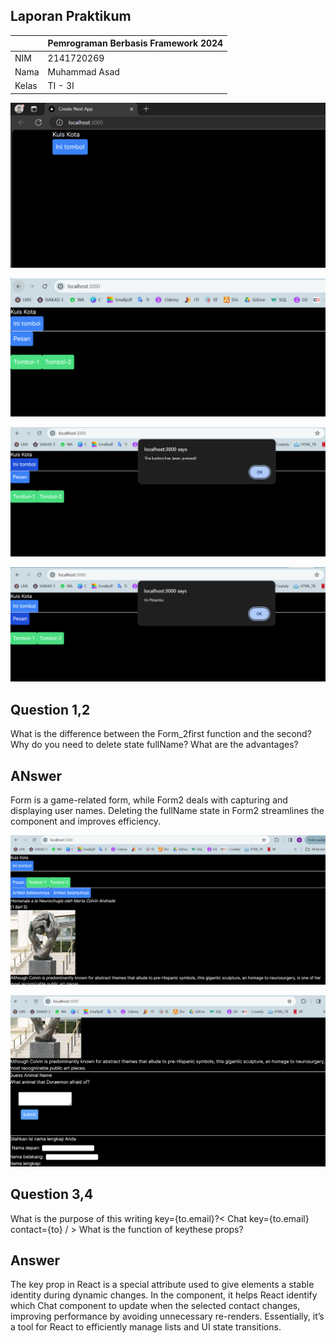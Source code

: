 ## Laporan Praktikum

|  | Pemrograman Berbasis Framework 2024 |
|--|--|
| NIM |  2141720269|
| Nama |  Muhammad Asad |
| Kelas | TI - 3I |


![Screenshot](assets/01.png)

![Screenshot](assets/02.png)

![Screenshot](assets/03.png)

![Screenshot](assets/04.png)
## Question 1,2
What is the difference between the Form_2first function and the second?
Why do you need to delete state fullName? What are the advantages?
## ANswer
Form is a game-related form, while Form2 deals with capturing and displaying user names. Deleting the fullName state in Form2 streamlines the component and improves efficiency.

![Screenshot](assets/05.png)

![Screenshot](assets/06.png)

## Question 3,4
What is the purpose of this writing key={to.email}?< Chat key={to.email} contact={to} / >
What is the function of keythese props?
## Answer
The key prop in React is a special attribute used to give elements a stable identity during dynamic changes. In the <Chat key={to.email} contact={to} /> component, it helps React identify which Chat component to update when the selected contact changes, improving performance by avoiding unnecessary re-renders. Essentially, it’s a tool for React to efficiently manage lists and UI state transitions.
